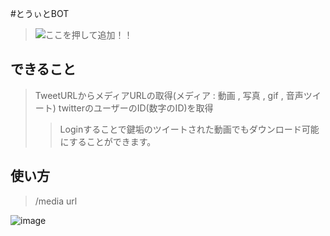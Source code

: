 #とうぃとBOT
> ![ここを押して追加！！](https://discord.com/api/oauth2/authorize?client_id=381680291384655873&permissions=8&scope=applications.commands%20bot)

## できること
> TweetURLからメディアURLの取得(メディア : 動画 , 写真 , gif , 音声ツイート)
> twitterのユーザーのID(数字のID)を取得
>> Loginすることで鍵垢のツイートされた動画でもダウンロード可能にすることができます。

## 使い方
> /media url

![image](https://user-images.githubusercontent.com/54303857/168737668-da62486a-838c-4026-8195-c1f94ae12c82.png)
